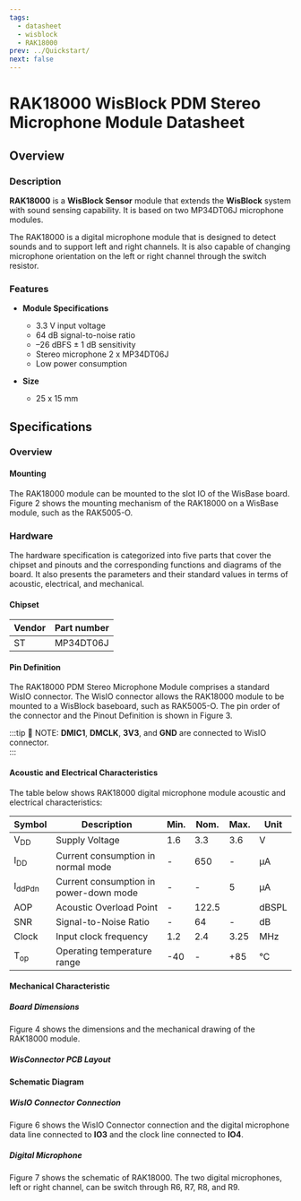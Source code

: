```yaml
---
tags:
  - datasheet
  - wisblock
  - RAK18000
prev: ../Quickstart/
next: false
---
```



# RAK18000 WisBlock PDM Stereo Microphone Module Datasheet

## Overview
<rk-img
  src="/assets/images/wisblock/rak18000/datasheet/RAK18000_Back_Front.png"
  width="40%"
  caption="RAK18000 PDM Stereo Microphone Module"
/>

### Description

**RAK18000** is a **WisBlock Sensor** module that extends the **WisBlock** system with sound sensing capability. It is based on two MP34DT06J microphone modules.

The RAK18000 is a digital microphone module that is designed to detect sounds and to support left and right channels. It is also capable of changing microphone orientation on the left or right channel through the switch resistor.

### Features

* **Module Specifications**   
   
    - 3.3&nbsp;V input voltage
    - 64&nbsp;dB signal-to-noise ratio
    - –26&nbsp;dBFS ± 1&nbsp;dB sensitivity 
    - Stereo microphone 2 x MP34DT06J   
    - Low power consumption
  
* **Size**    
    * 25 x 15&nbsp;mm  

## Specifications

### Overview 

#### Mounting 

The RAK18000 module can be mounted to the slot IO of the WisBase board. Figure 2 shows the mounting mechanism of the RAK18000 on a WisBase module, such as the RAK5005-O.

<rk-img
  src="/assets/images/wisblock/rak18000/datasheet/RAK18000_mounting.png"
  width="50%"
  caption="RAK18000 PDM Stereo Microphone Module Mounting"
/>

### Hardware

The hardware specification is categorized into five parts that cover the chipset and pinouts and the corresponding functions and diagrams of the board. It also presents the parameters and their standard values in terms of acoustic, electrical, and mechanical. 

#### Chipset
| Vendor | Part number |
| ------ | ----------- |
| ST     | MP34DT06J   |

#### Pin Definition

The RAK18000 PDM Stereo Microphone Module comprises a standard WisIO connector. The WisIO connector allows the RAK18000 module to be mounted to a WisBlock baseboard, such as RAK5005-O. The pin order of the connector and the Pinout Definition is shown in Figure 3. 

:::tip 📝 NOTE:
**DMIC1**, **DMCLK**, **3V3**, and **GND** are connected to WisIO connector.  
:::

<rk-img
  src="/assets/images/wisblock/rak18000/datasheet/RAK18000_Pinout.svg"
  width="60%"
  caption="RAK18000 PDM Stereo Microphone Module Pinout Diagram"
/>

#### Acoustic and Electrical Characteristics

The table below shows RAK18000 digital microphone module acoustic and electrical characteristics:

| Symbol            | Description                            | Min. | Nom.  | Max. | Unit  |
| ----------------- | -------------------------------------- | ---- | ----- | ---- | ----- |
| V<sub>DD</sub>    | Supply Voltage                         | 1.6  | 3.3   | 3.6  | V     |
| I<sub>DD</sub>    | Current consumption in normal mode     | -    | 650   | -    | µA    |
| I<sub>ddPdn</sub> | Current consumption in power-down mode | -    | -     | 5    | µA    |
| AOP               | Acoustic Overload Point                | -    | 122.5 |      | dBSPL |
| SNR               | Signal-to-Noise Ratio                  | -    | 64    | -    | dB    |
| Clock             | Input clock frequency                  | 1.2  | 2.4   | 3.25 | MHz   |
| T<sub>op</sub>    | Operating temperature range            | -40  | -     | +85  | °C    |

#### Mechanical Characteristic

##### Board Dimensions

Figure 4 shows the dimensions and the mechanical drawing of the RAK18000 module.

<rk-img
  src="/assets/images/wisblock/rak18000/datasheet/RAK18000_mechanic_drawing.png"
  width="60%"
  caption="RAK18000 PDM Stereo Microphone Module Mechanical Drawing"
/>

##### WisConnector PCB Layout

<rk-img
  src="/assets/images/wisblock/rak18000/datasheet/MxxS1003K6M.png"
  width="100%"
  caption="WisConnector PCB footprint and recommendations"
/>

#### Schematic Diagram

##### WisIO Connector Connection

Figure 6 shows the WisIO Connector connection and the digital microphone data line connected to **IO3** and the clock line connected to **IO4**. 

<rk-img
  src="/assets/images/wisblock/rak18000/datasheet/wisio-connection.png"
  width="80%"
  caption="RAK18000 PDM Stereo Microphone Module Connection"
/>

##### Digital Microphone

Figure 7 shows the schematic of RAK18000. The two digital microphones, left or right channel, can be switch through R6, R7, R8, and R9.

<rk-img
  src="/assets/images/wisblock/rak18000/datasheet/digital-microphone.png"
  width="100%"
  caption="RAK18000 PDM Stereo Microphone Module Schematic"
/>